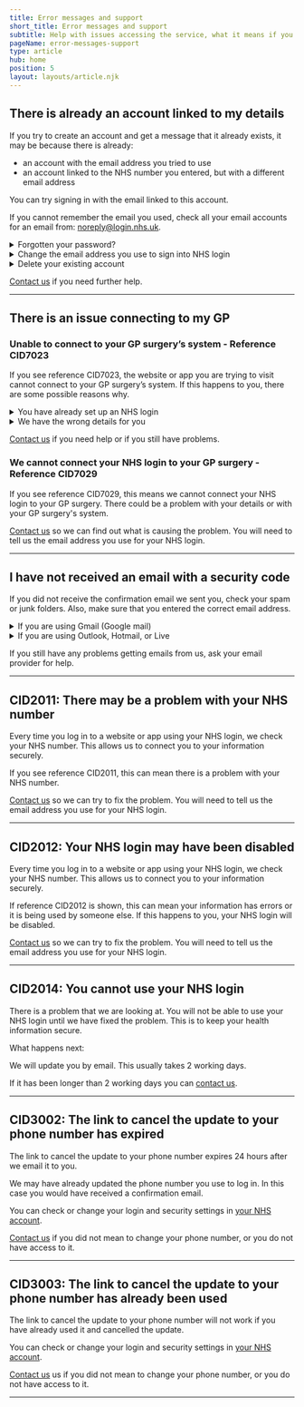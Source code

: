```yaml
---
title: Error messages and support
short_title: Error messages and support
subtitle: Help with issues accessing the service, what it means if you see an error reference and what you can do.
pageName: error-messages-support
type: article
hub: home
position: 5
layout: layouts/article.njk
---
```


## There is already an account linked to my details

If you try to create an account and get a message that it already exists, it may be because there is already:

- an account with the email address you tried to use
- an account linked to the NHS number you entered, but with a different email address

You can try signing in with the email linked to this account.

If you cannot remember the email you used, check all your email accounts for an email from: noreply@login.nhs.uk.

<details class="nhsuk-details nhsuk-expander">
  <summary class="nhsuk-details__summary">
    <span class="nhsuk-details__summary-text">
      Forgotten your password?
    </span>
  </summary>
  <div class="nhsuk-details__text">
    <p>If you have forgotten your password, you can reset it:</p>
    <ol>
      <li>Visit NHS login settings and log in using the email address you used to create the account.</li>
      <li>Select <strong>Reset your password</strong>.</li>
      <li>We will send you an email with a link to reset your password.</li>
      <li>Select the link in the email to enter and confirm your new password.</li>
    </ol>
    <p>For security reasons, we are unable to disclose any information about an account.</p>
  </div>
</details>

<details class="nhsuk-details nhsuk-expander">
  <summary class="nhsuk-details__summary">
    <span class="nhsuk-details__summary-text">
      Change the email address you use to sign into NHS login
    </span>
  </summary>
  <div class="nhsuk-details__text">
    <p>If you want to change the email address you use to sign into NHS login:</p>
    <ol>
      <li>Visit NHS login settings and log in using the email address and password you used to create the account.</li>
      <li>Select <strong>Login and security settings</strong>.</li>
      <li>Select <strong>Change email address</strong>.</li>
      <li>Enter your new email address.</li>
    </ol>
  </div>
</details>

<details class="nhsuk-details nhsuk-expander">
  <summary class="nhsuk-details__summary">
    <span class="nhsuk-details__summary-text">
      Delete your existing account
    </span>
  </summary>
  <div class="nhsuk-details__text">
    <p>If you want to delete your existing account:</p>
    <ol>
      <li>Visit NHS login settings and log in using the email address and password you used to create the account.</li>
      <li>Select <strong>Login and security settings</strong>.</li>
      <li>Select <strong>Delete my NHS account</strong>.</li>
    </ol>
    <p>This will only delete your online NHS account and will not affect your medical records.</p>

  </div>
</details>

[Contact us](/contact?error=CID1111 'Contact us') if you need further help.

---

## There is an issue connecting to my GP

### Unable to connect to your GP surgery’s system - Reference CID7023

If you see reference CID7023, the website or app you are trying to visit cannot connect to your GP surgery’s system. If this happens to you, there are some possible reasons why.

<details class="nhsuk-details nhsuk-expander">
  <summary class="nhsuk-details__summary">
    <span class="nhsuk-details__summary-text">
      You have already set up an NHS login
    </span>
  </summary>
  <div class="nhsuk-details__text">
    <p>
      We have already used your details to connect you to the website or app you were trying to visit. This can happen if you already have an NHS login with a different email address.
    </p>
    <p>
      We can only connect one NHS login to your GP surgery’s system.
    </p>
    <p>
      You can change the email address on your NHS login in your <strong>Login and security settings</strong>.
    </p>
  </div>
</details>

<details class="nhsuk-details nhsuk-expander">
  <summary class="nhsuk-details__summary">
    <span class="nhsuk-details__summary-text">
      We have the wrong details for you
    </span>
  </summary>
  <div class="nhsuk-details__text">
    <p>
      The details we use to make the connection are wrong.
    </p>
    <p>
      This can happen if:</br>
      - you have changed GP surgery</br>
      - your GP surgery has changed systems</br>
      - you no longer have permission to use your GP surgery’s online services
    </p>
    <p>
      If your GP surgery is in England, you can ask your GP for new registration details for their online services.
    </p>

  </div>
</details>

[Contact us](/contact?error=CID7023 'Contact us') if you need help or if you still have problems.

### We cannot connect your NHS login to your GP surgery - Reference CID7029

If you see reference CID7029, this means we cannot connect your NHS login to your GP surgery. There could be a problem with your details or with your GP surgery's system.

[Contact us](/contact?error=CID7029 'Contact us') so we can find out what is causing the problem. You will need to tell us the email address you use for your NHS login.

---

## I have not received an email with a security code

If you did not receive the confirmation email we sent you, check your spam or junk folders. Also, make sure that you entered the correct email address.

<details class="nhsuk-details nhsuk-expander">
  <summary class="nhsuk-details__summary">
    <span class="nhsuk-details__summary-text">
      If you are using Gmail (Google mail)
    </span>
  </summary>
  <div class="nhsuk-details__text">
 
   <p>
    Make sure emails get to your inbox by adding the email address noreply@login.nhs.uk to your contact list.
   </p>
   <p>
    You can also read this page on
    <a href="https://support.google.com/mail/answer/7015314?sjid=17584974477078910830-EU">
      problems sending and receiving emails in Gmail
    </a>.
   </p>
   <p>
    This will only delete your online NHS account and will not affect your medical records.
   </p>

  </div>
</details>

<details class="nhsuk-details nhsuk-expander">
  <summary class="nhsuk-details__summary">
    <span class="nhsuk-details__summary-text">
      If you are using Outlook, Hotmail, or Live
    </span>
  </summary>
  <div class="nhsuk-details__text">
    <p>
      Add the email address noreply@login.nhs.uk to your 'Safe Senders' list.
    </p>
    <p>
      Changes to 'Safe Senders' can take 24 hours to update. You should then receive the confirmation email within the next 24 hours.
    </p>
    <p>
      You can also read this page on <a href="https://support.microsoft.com/en-us/office/can-t-send-or-receive-email-in-outlook-com-d39e3341-8d79-4bf1-b3c7-ded602233642?ui=en-us&rs=en-us&ad=us">problems sending and receiving emails in Outlook</a>.
    </p>
  </div>
</details>

If you still have any problems getting emails from us, ask your email provider for help.

---

## CID2011: There may be a problem with your NHS number

Every time you log in to a website or app using your NHS login, we check your NHS number. This allows us to connect you to your information securely.

If you see reference CID2011, this can mean there is a problem with your NHS number.

[Contact us](/contact?error=CID2011 'Contact us') so we can try to fix the problem. You will need to tell us the email address you use for your NHS login.

---

## CID2012: Your NHS login may have been disabled

Every time you log in to a website or app using your NHS login, we check your NHS number. This allows us to connect you to your information securely.

If reference CID2012 is shown, this can mean your information has errors or it is being used by someone else. If this happens to you, your NHS login will be disabled.

[Contact us](/contact?error=CID2012 'Contact us') so we can try to fix the problem. You will need to tell us the email address you use for your NHS login.

---

## CID2014: You cannot use your NHS login

There is a problem that we are looking at. You will not be able to use your NHS login until we have fixed the problem. This is to keep your health information secure.

What happens next:

We will update you by email. This usually takes 2 working days.

If it has been longer than 2 working days you can [contact us](/contact?error=CID2014 'contact us').

---

## CID3002: The link to cancel the update to your phone number has expired

The link to cancel the update to your phone number expires 24 hours after we email it to you.

We may have already updated the phone number you use to log in. In this case you would have received a confirmation email.

You can check or change your login and security settings in [your NHS account](https://settings.login.nhs.uk/ 'your NHS account').

[Contact us](/contact?error=CID3002 'Contact us') if you did not mean to change your phone number, or you do not have access to it.

---

## CID3003: The link to cancel the update to your phone number has already been used

The link to cancel the update to your phone number will not work if you have already used it and cancelled the update.

You can check or change your login and security settings in [your NHS account](https://settings.login.nhs.uk/ 'your NHS account').

[Contact us](/contact?error=CID3003 'Contact us') us if you did not mean to change your phone number, or you do not have access to it.

---

